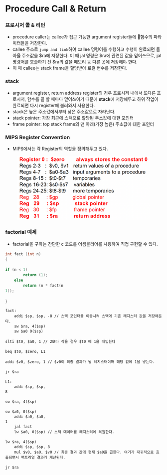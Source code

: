 # Procedure Call & Return

### 프로시저 콜 & 리턴

* procedure caller는 callee가 접근 가능한 argument register들에 함수의 파라미터들을 저장한다.
* callee 주소로 `jump and link`하여 callee 명령어를 수행하고 수행이 완료되면 돌아올 주소값을 $ra에 저장한다. 이 때 jal 명령은 $ra에 관련된 값을 덮어쓰므로, jal 명령어를 호출하기 전 $ra의 값을 메모리 등 다른 곳에 저장해야 한다.
* 이 때 callee는 stack frame을 할당받아 로컬 변수를 저장한다.

### stack

* argument register, return address register의 경우 프로시저 내에서 또다른 프로시저, 함수를 콜 할 때마다 덮어쓰이기 때문에 **stack**에 저장해두고 하위 작업이 완료되면 다시 register에 불러와서 사용한다.
* stack은 높은 주소값에서부터 낮은 주소값으로 자라난다.
* stack pointer: 가장 최근에 스택으로 할당된 주소값에 대한 포인터
* frame pointer: top stack frame의 맨 아래(가장 높은) 주소값에 대한 포인터

### MIPS Register Convention

* MIPS에서는 각 Register의 역할을 정의해두고 있다.

<figure><img src="../../.gitbook/assets/image (3) (1) (1).png" alt=""><figcaption></figcaption></figure>

### factorial 예제

* factorial을 구하는 간단한 c 코드를 어셈블리어를 사용하여 직접 구현할 수 있다.

```c
int fact (int n) 
{
    
if (n < 1) 
        return (1);
    else
        return (n * fact(n
1));

}
```

```
fact:
    addi $sp, $sp, -8 // 스택 포인터를 이동시켜 스택에 기존 레지스터 값을 저장해둔다.
    sw $ra, 4($sp)
    sw $a0 0($sp)
    
slti $t0, $a0, 1 // 2보다 작을 경우 $t0 에 1을 대입한다
    
beq $t0, $zero, L1
    
addi $v0, $zero, 1 // $v0이 최종 결과가 될 레지스터이며 해당 값에 1을 넣는다.
    
jr $ra

L1:
    addi $sp, $sp,
8
    
sw $ra, 4($sp)
    
sw $a0, 0($sp)
    addi $a0, $a0,
1
    jal fact
    lw $a0, 0($sp) // 스택 데이터를 레지스터에 복원한다.
    
lw $ra, 4($sp)
    addi $sp, $sp, 8
    mul $v0, $a0, $v0 // 최종 결과 값에 현재 $a0을 곱한다. 여기가 재귀적으로 호출되면서 팩토리얼 결과가 계산된다.
    
jr $ra
```
